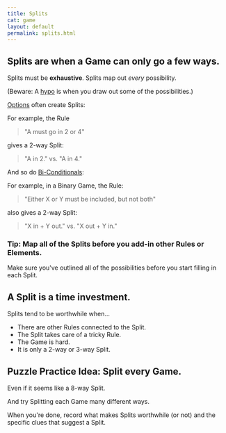 ```yaml
---
title: Splits
cat: game
layout: default
permalink: splits.html
---
```


## Splits are when a Game can only go a few ways.

Splits must be **exhaustive**. Splits map out *every* possibility.

(Beware: A [hypo][hypo] is when you draw out some of the possibilities.)

[Options][option] often create Splits:

For example, the Rule 

>"A must go in 2 or 4" 

gives a 2-way Split:

> "A in 2." vs. "A in 4."

And so do [Bi-Conditionals][bic]:

For example, in a Binary Game, the Rule: 

> "Either X or Y must be included, but not both" 

also gives a 2-way Split:

> "X in + Y out." vs. "X out + Y in."

### Tip: Map all of the Splits before you add-in other Rules or Elements.

Make sure you've outlined all of the possibilities before you start filling in each Split.

## A Split is a time investment.

Splits tend to be worthwhile when...

- There are other Rules connected to the Split.
- The Split takes care of a tricky Rule.
- The Game is hard.
- It is only a 2-way or 3-way Split.

## Puzzle Practice Idea: Split every Game.

Even if it seems like a 8-way Split.

And try Splitting each Game many different ways.

When you're done, record what makes Splits worthwhile (or not) and the specific clues that suggest a Split.

[hypo]: glossary.html#hypo
[option]: rules.html#option-placement
[bic]: rules.html#bi-conditional